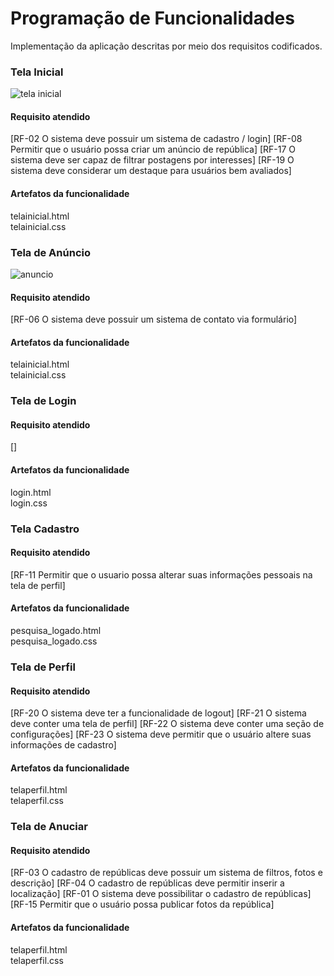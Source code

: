 # Programação de Funcionalidades

Implementação da aplicação descritas por meio dos requisitos codificados. 

### Tela Inicial

<img title="tela inicial" src="https://i.imgur.com/6xIUqNR.jpeg"></td>


#### Requisito atendido

[RF-02 O sistema deve possuir um sistema de cadastro / login]
[RF-08 Permitir que o usuário possa criar um anúncio de república]
[RF-17 O sistema deve ser capaz de filtrar postagens por interesses]
[RF-19 O sistema deve considerar um destaque para usuários bem avaliados]


#### Artefatos da funcionalidade

telainicial.html<br>
telainicial.css

### Tela de Anúncio 

<img title="anuncio" src="https://i.imgur.com/jRZYqjR.jpeg">


#### Requisito atendido

[RF-06	O sistema deve possuir um sistema de contato via formulário]

#### Artefatos da funcionalidade

telainicial.html<br>
telainicial.css

### Tela de Login

#### Requisito atendido

[]


#### Artefatos da funcionalidade

login.html<br>
login.css


### Tela Cadastro


#### Requisito atendido

[RF-11 Permitir que o usuario possa alterar suas informações pessoais na tela de perfil]


#### Artefatos da funcionalidade

pesquisa_logado.html<br>
pesquisa_logado.css

### Tela de Perfil 


#### Requisito atendido

[RF-20 O sistema deve ter a funcionalidade de logout]
[RF-21 O sistema deve conter uma tela de perfil]
[RF-22 O sistema deve conter uma seção de configurações]
[RF-23 O sistema deve permitir que o usuário altere suas informações de cadastro]


#### Artefatos da funcionalidade

telaperfil.html<br>
telaperfil.css

### Tela de Anuciar 


#### Requisito atendido

[RF-03 O cadastro de repúblicas deve possuir um sistema de filtros, fotos e descrição]
[RF-04 O cadastro de repúblicas deve permitir inserir a localização]
[RF-01 O sistema deve possibilitar o cadastro de repúblicas]
[RF-15	Permitir que o usuário possa publicar fotos da república]

#### Artefatos da funcionalidade

telaperfil.html<br>
telaperfil.css

